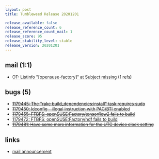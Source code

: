 ```yaml
---
layout: post
title: Tumbleweed Release 20201201

release_available: false
release_reference_count: 6
release_reference_count_mail: 1
release_score: 95
release_stability_level: stable
release_version: 20201201
---
```


## mail (1:1)

- [OT: Listinfo "\[opensuse-factory\]" at Subject missing](https://lists.opensuse.org/archives/list/factory@lists.opensuse.org/thread/CBFK52UQRWJCH2I457WTKNDA3FZCDTBE) (1 refs)

## bugs (5)

<!--more-->

- ~~[1179445: The "rake build_dependencies:install" task requires sudo](https://bugzilla.opensuse.org/show_bug.cgi?id=1179445)~~
- ~~[1179450: ldconfig - illegal instruction with PAC/BTI enabled](https://bugzilla.opensuse.org/show_bug.cgi?id=1179450)~~
- ~~[1179455: FTBFS: openSUSE:Factory/tensorflow2 fails to build](https://bugzilla.opensuse.org/show_bug.cgi?id=1179455)~~
- [1179472: FTBFS: openSUSE:Factory/hdf fails to build](https://bugzilla.opensuse.org/show_bug.cgi?id=1179472)
- ~~[1179481: Have some more information for the UTC device clock setting](https://bugzilla.opensuse.org/show_bug.cgi?id=1179481)~~



## links

- [mail announcement](https://lists.opensuse.org/archives/list/factory@lists.opensuse.org/thread/AJI3VURDODZ66IFB7X5YQQMYW74HBC4K)
